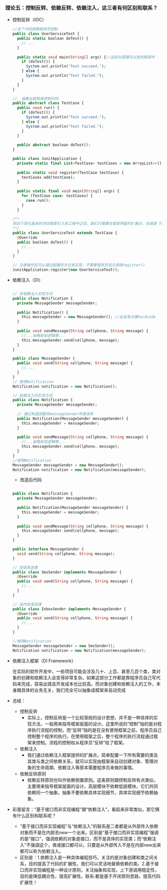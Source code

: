 ### 理论五：控制反转、依赖反转、依赖注入，这三者有何区别和联系？

- 控制反转（IOC）

  ```php
  //这个代码依赖程序员控制
  public class UserServiceTest {
    public static boolean doTest() {
      // ... 
    }
    
    public static void main(String[] args) {//这部分逻辑可以放到框架中
      if (doTest()) {
        System.out.println("Test succeed.");
      } else {
        System.out.println("Test failed.");
      }
    }
  }
  
  //  抽象出框架来控制代码
  public abstract class TestCase {
    public void run() {
      if (doTest()) {
        System.out.println("Test succeed.");
      } else {
        System.out.println("Test failed.");
      }
    }
    
    public abstract boolean doTest();
  }
  
  public class JunitApplication {
    private static final List<TestCase> testCases = new ArrayList<>();
    
    public static void register(TestCase testCase) {
      testCases.add(testCase);
    }
    
    public static final void main(String[] args) {
      for (TestCase case: testCases) {
        case.run();
      }
    }
    
  /**
  把这个简化版本的测试框架引入到工程中之后，我们只需要在框架预留的扩展点，也就是 TestCase 类中的 doTest() 抽象函数中，填充具体的测试代码就可以实现之前的功能了，完全不需要写负责执行流程的 main() 函数了
  **/
  public class UserServiceTest extends TestCase {
    @Override
    public boolean doTest() {
      // ... 
    }
  }
  
  // 注册操作还可以通过配置的方式来实现，不需要程序员显示调用register()
  JunitApplication.register(new UserServiceTest();
  ```

- 依赖注入（DI）

  ```php
  
  // 非依赖注入实现方式
  public class Notification {
    private MessageSender messageSender;
    
    public Notification() {
      this.messageSender = new MessageSender(); //此处有点像hardcode
    }
    
    public void sendMessage(String cellphone, String message) {
      //...省略校验逻辑等...
      this.messageSender.send(cellphone, message);
    }
  }
  
  public class MessageSender {
    public void send(String cellphone, String message) {
      //....
    }
  }
  // 使用Notification
  Notification notification = new Notification();
  
  // 依赖注入的实现方式
  public class Notification {
    private MessageSender messageSender;
    
    // 通过构造函数将messageSender传递进来
    public Notification(MessageSender messageSender) {
      this.messageSender = messageSender;
    }
    
    public void sendMessage(String cellphone, String message) {
      //...省略校验逻辑等...
      this.messageSender.send(cellphone, message);
    }
  }
  //使用Notification
  MessageSender messageSender = new MessageSender();
  Notification notification = new Notification(messageSender);
  ```

  - 改造后代码

  ```php
  
  public class Notification {
    private MessageSender messageSender;
    
    public Notification(MessageSender messageSender) {
      this.messageSender = messageSender;
    }
    
    public void sendMessage(String cellphone, String message) {
      this.messageSender.send(cellphone, message);
    }
  }
  
  public interface MessageSender {
    void send(String cellphone, String message);
  }
  
  // 短信发送类
  public class SmsSender implements MessageSender {
    @Override
    public void send(String cellphone, String message) {
      //....
    }
  }
  
  // 站内信发送类
  public class InboxSender implements MessageSender {
    @Override
    public void send(String cellphone, String message) {
      //....
    }
  }
  
  //使用Notification
  MessageSender messageSender = new SmsSender();
  Notification notification = new Notification(messageSender);
  ```

- 依赖注入框架（DI Framework）

  在实际的软件开发中，一些项目可能会涉及几十、上百、甚至几百个类，类对象的创建和依赖注入会变得非常复杂。如果这部分工作都是靠程序员自己写代码来完成，容易出错且开发成本也比较高。而对象创建和依赖注入的工作，本身跟具体的业务无关，我们完全可以抽象成框架来自动完成

- 总结：

  - 控制反转
    - 实际上，控制反转是一个比较笼统的设计思想，并不是一种具体的实现方法，一般用来指导框架层面的设计。这里所说的“控制”指的是对程序执行流程的控制，而“反转”指的是在没有使用框架之前，程序员自己控制整个程序的执行。在使用框架之后，整个程序的执行流程通过框架来控制。流程的控制权从程序员“反转”给了框架。
  - 依赖注入
    - 我们通过依赖注入框架提供的扩展点，简单配置一下所有需要的类及其类与类之间依赖关系，就可以实现由框架来自动创建对象、管理对象的生命周期、依赖注入等原本需要程序员来做的事情。
  - 依赖反转原则
    - 依赖反转原则也叫作依赖倒置原则。这条原则跟控制反转有点类似，主要用来指导框架层面的设计。高层模块不依赖低层模块，它们共同依赖同一个抽象。抽象不要依赖具体实现细节，具体实现细节依赖抽象。

  

- 彩蛋留言：“基于接口而非实现编程”跟“依赖注入”，看起来非常类似，那它俩有什么区别和联系呢？

  - “基于接口而非实现编程”与“依赖注入”的联系是二者都是从外部传入依赖对象而不是在内部去new一个出来。区别是“基于接口而非实现编程”强调的是“接口”，强调依赖的对象是接口，而不是具体的实现类；而“依赖注入”不强调这个，类或接口都可以，只要是从外部传入不是在内部new出来都可以称为依赖注入。
  - 区别是：1.依赖注入是一种具体编程技巧，关注的是对象创建和类之间关系，目的提高了代码的扩展性，我们可以灵活地替换依赖的类。2.基于接口而非实现编程是一种设计原则，关注抽象和实现，上下游调用稳定性，目的是降低耦合性，提高扩展性。联系:都是基于开闭原则思路，提高代码扩展性！